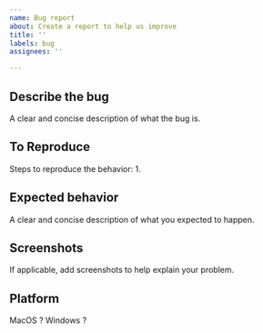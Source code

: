 ```yaml
---
name: Bug report
about: Create a report to help us improve
title: ''
labels: bug
assignees: ''

---
```


## Describe the bug
A clear and concise description of what the bug is.

## To Reproduce
Steps to reproduce the behavior:
1. 

## Expected behavior
A clear and concise description of what you expected to happen.

## Screenshots
If applicable, add screenshots to help explain your problem.

## Platform
MacOS ? Windows ?
